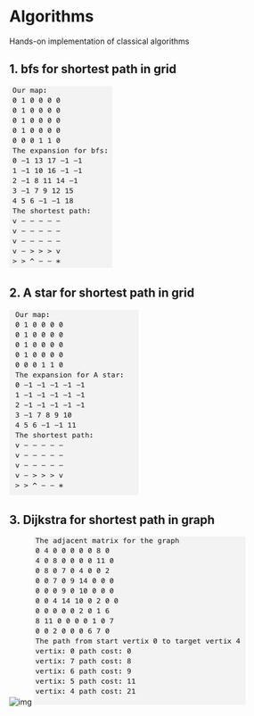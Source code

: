 # Algorithms
Hands-on implementation of classical algorithms
## 1. bfs for shortest path in grid
![img](./Images/bfs.png)
## 2. A star for shortest path in grid
![img](./Images/A_star.png)
## 3. Dijkstra for shortest path in graph
![img](./Images/graph.png)
![img](./Images/dijkstra.png)

